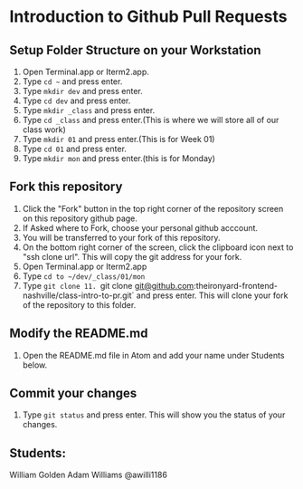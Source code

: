 # Introduction to Github Pull Requests

## Setup Folder Structure on your Workstation

1. Open Terminal.app or Iterm2.app.
2. Type `cd ~` and press enter.
3. Type `mkdir dev` and press enter.
4. Type `cd dev` and press enter.
5. Type `mkdir _class` and press enter.
6. Type `cd _class` and press enter.(This is where we will store all of our class work)
7. Type `mkdir 01` and press enter.(This is for Week 01)
9. Type `cd 01`  and press enter.
10. Type `mkdir mon` and press enter.(this is for Monday)


## Fork this repository

1. Click the "Fork" button in the top right corner of the repository screen on this repository github page.
2. If Asked where to Fork, choose your personal github acccount.
3. You will be transferred to your fork of this repository.
4. On the bottom right corner of the screen, click the clipboard icon next to "ssh clone url". This will copy the git address for your fork.
5. Open Terminal.app or Iterm2.app
6. Type `cd to ~/dev/_class/01/mon`
7. Type `git clone 11. `git clone git@github.com:theironyard-frontend-nashville/class-intro-to-pr.git` and press enter. This will clone your fork of the repository to this folder.

## Modify the README.md
1. Open the README.md file in Atom and add your name under Students below.

## Commit your changes
1. Type `git status` and press enter. This will show you the status of your changes.

## Students:
William Golden
Adam Williams @awilli1186

